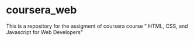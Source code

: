 # coursera_web
This is a repository for the assigment of coursera course " HTML, CSS, and Javascript for Web Developers"
